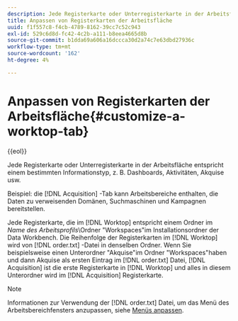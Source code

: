 ```yaml
---
description: Jede Registerkarte oder Unterregisterkarte in der Arbeitsfläche entspricht einem bestimmten Informationstyp, z. B. Dashboards, Aktivitäten, Akquise usw.
title: Anpassen von Registerkarten der Arbeitsfläche
uuid: f1f557c8-f4cb-4789-8162-39cc7c52c943
exl-id: 529c6d8d-fc42-4c2b-a111-b8eea4665d8b
source-git-commit: b1dda69a606a16dccca30d2a74c7e63dbd27936c
workflow-type: tm+mt
source-wordcount: '162'
ht-degree: 4%

---
```


# Anpassen von Registerkarten der Arbeitsfläche{#customize-a-worktop-tab}

{{eol}}

Jede Registerkarte oder Unterregisterkarte in der Arbeitsfläche entspricht einem bestimmten Informationstyp, z. B. Dashboards, Aktivitäten, Akquise usw.

Beispiel: die [!DNL Acquisition] -Tab kann Arbeitsbereiche enthalten, die Daten zu verweisenden Domänen, Suchmaschinen und Kampagnen bereitstellen.

Jede Registerkarte, die im [!DNL Worktop] entspricht einem Ordner im *Name des Arbeitsprofils*\Ordner &quot;Workspaces&quot;im Installationsordner der Data Workbench. Die Reihenfolge der Registerkarten im [!DNL Worktop] wird von [!DNL order.txt] -Datei in denselben Ordner. Wenn Sie beispielsweise einen Unterordner &quot;Akquise&quot;im Ordner &quot;Workspaces&quot;haben und dann Akquise als ersten Eintrag im [!DNL order.txt] Datei, [!DNL Acquisition] ist die erste Registerkarte in [!DNL Worktop] und alles in diesem Unterordner wird im [!DNL Acquisition] Registerkarte.

>[!NOTE]
>
>Informationen zur Verwendung der [!DNL order.txt] Datei, um das Menü des Arbeitsbereichfensters anzupassen, siehe [Menüs anpassen](../../../../home/c-get-started/c-intf-anlys-ftrs/c-ctm-menus/c-ctm-menus.md#concept-93d4c09cb7f34cd293b7b64fba1cf894).
